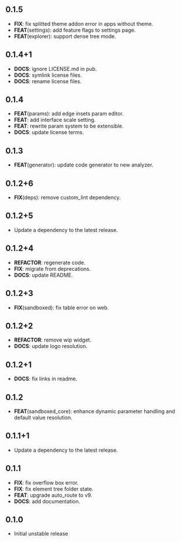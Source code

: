 ## 0.1.5

 - **FIX**: fix splitted theme addon error in apps without theme.
 - **FEAT**(settings): add feature flags to settings page.
 - **FEAT**(explorer): support dense tree mode.

## 0.1.4+1

 - **DOCS**: ignore LICENSE.md in pub.
 - **DOCS**: symlink license files.
 - **DOCS**: rename license files.

## 0.1.4

 - **FEAT**(params): add edge insets param editor.
 - **FEAT**: add interface scale setting.
 - **FEAT**: rewrite param system to be extensible.
 - **DOCS**: update license terms.

## 0.1.3

 - **FEAT**(generator): update code generator to new analyzer.

## 0.1.2+6

 - **FIX**(deps): remove custom_lint dependency.

## 0.1.2+5

 - Update a dependency to the latest release.

## 0.1.2+4

 - **REFACTOR**: regenerate code.
 - **FIX**: migrate from deprecations.
 - **DOCS**: update README.

## 0.1.2+3

 - **FIX**(sandboxed): fix table error on web.

## 0.1.2+2

 - **REFACTOR**: remove wip widget.
 - **DOCS**: update logo resolution.

## 0.1.2+1

 - **DOCS**: fix links in readme.

## 0.1.2

 - **FEAT**(sandboxed_core): enhance dynamic parameter handling and default value resolution.

## 0.1.1+1

 - Update a dependency to the latest release.

## 0.1.1

 - **FIX**: fix overflow box error.
 - **FIX**: fix element tree folder state.
 - **FEAT**: upgrade auto_route to v9.
 - **DOCS**: add documentation.

## 0.1.0

* Initial unstable release
